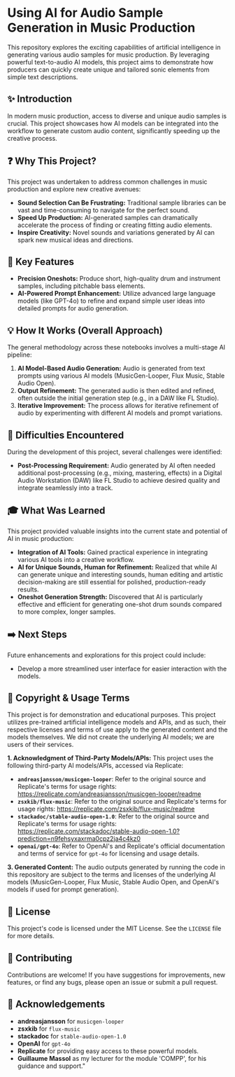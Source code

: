 # Using AI for Audio Sample Generation in Music Production

This repository explores the exciting capabilities of artificial intelligence in generating various audio samples for music production. By leveraging powerful text-to-audio AI models, this project aims to demonstrate how producers can quickly create unique and tailored sonic elements from simple text descriptions.

## ✨ Introduction

In modern music production, access to diverse and unique audio samples is crucial. This project showcases how AI models can be integrated into the workflow to generate custom audio content, significantly speeding up the creative process.

## ❓ Why This Project?
This project was undertaken to address common challenges in music production and explore new creative avenues:

* **Sound Selection Can Be Frustrating:** Traditional sample libraries can be vast and time-consuming to navigate for the perfect sound.
* **Speed Up Production:** AI-generated samples can dramatically accelerate the process of finding or creating fitting audio elements.
* **Inspire Creativity:** Novel sounds and variations generated by AI can spark new musical ideas and directions.

## 🚀 Key Features
* **Precision Oneshots:** Produce short, high-quality drum and instrument samples, including pitchable bass elements.
* **AI-Powered Prompt Enhancement:** Utilize advanced large language models (like GPT-4o) to refine and expand simple user ideas into detailed prompts for audio generation.

## 💡 How It Works (Overall Approach)
The general methodology across these notebooks involves a multi-stage AI pipeline:
1.  **AI Model-Based Audio Generation:** Audio is generated from text prompts using various AI models (MusicGen-Looper, Flux Music, Stable Audio Open).
2.  **Output Refinement:** The generated audio is then edited and refined, often outside the initial generation step (e.g., in a DAW like FL Studio).
3.  **Iterative Improvement:** The process allows for iterative refinement of audio by experimenting with different AI models and prompt variations.

## 🚧 Difficulties Encountered
During the development of this project, several challenges were identified:
* **Post-Processing Requirement:** Audio generated by AI often needed additional post-processing (e.g., mixing, mastering, effects) in a Digital Audio Workstation (DAW) like FL Studio to achieve desired quality and integrate seamlessly into a track.

## 🎓 What Was Learned
This project provided valuable insights into the current state and potential of AI in music production:
* **Integration of AI Tools:** Gained practical experience in integrating various AI tools into a creative workflow.
* **AI for Unique Sounds, Human for Refinement:** Realized that while AI can generate unique and interesting sounds, human editing and artistic decision-making are still essential for polished, production-ready results.
* **Oneshot Generation Strength:** Discovered that AI is particularly effective and efficient for generating one-shot drum sounds compared to more complex, longer samples.

## ➡️ Next Steps
Future enhancements and explorations for this project could include:
* Develop a more streamlined user interface for easier interaction with the models.

## 📝 Copyright & Usage Terms
This project is for demonstration and educational purposes. 
This project utilizes pre-trained artificial intelligence models and APIs, and as such, their respective licenses and terms of use apply to the generated content and the models themselves. We did not create the underlying AI models; we are users of their services.


**1. Acknowledgment of Third-Party Models/APIs:**
This project uses the following third-party AI models/APIs, accessed via Replicate:

* **`andreasjansson/musicgen-looper`**: Refer to the original source and Replicate's terms for usage rights: https://replicate.com/andreasjansson/musicgen-looper/readme
* **`zsxkib/flux-music`**: Refer to the original source and Replicate's terms for usage rights: https://replicate.com/zsxkib/flux-music/readme
* **`stackadoc/stable-audio-open-1.0`**: Refer to the original source and Replicate's terms for usage rights: https://replicate.com/stackadoc/stable-audio-open-1.0?prediction=n9fehsyxaxrma0cpz2ja4c4kz0
* **`openai/gpt-4o`**: Refer to OpenAI's and Replicate's official documentation and terms of service for `gpt-4o` for licensing and usage details.

**3. Generated Content:**
The audio outputs generated by running the code in this repository are subject to the terms and licenses of the underlying AI models (MusicGen-Looper, Flux Music, Stable Audio Open, and OpenAI's models if used for prompt generation).

## 📄 License
This project's code is licensed under the MIT License. See the `LICENSE` file for more details.

## 🤝 Contributing
Contributions are welcome! If you have suggestions for improvements, new features, or find any bugs, please open an issue or submit a pull request.

## 🙏 Acknowledgements
* **andreasjansson** for `musicgen-looper`
* **zsxkib** for `flux-music`
* **stackadoc** for `stable-audio-open-1.0`
* **OpenAI** for `gpt-4o`
* **Replicate** for providing easy access to these powerful models.
* **Guillaume Massol** as my lecturer for the module 'COMPP', for his guidance and support."
